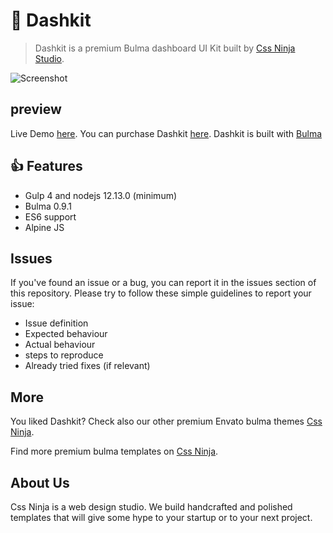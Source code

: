 # 👋 Dashkit
> Dashkit is a premium Bulma dashboard UI Kit built by [Css Ninja Studio](https://cssninja.io).

![Screenshot](https://media.cssninja.io/products/dashkit/product.png "Dashkit")

## preview

Live Demo [here](https://dashkit.cssninja.io). You can purchase Dashkit [here](https://cssninja.io/product/dashkit). Dashkit is built with [Bulma](https://bulma.io)

## 👍 Features

* Gulp 4 and nodejs 12.13.0 (minimum)
* Bulma 0.9.1
* ES6 support
* Alpine JS

## Issues

If you've found an issue or a bug, you can report it in the issues section of this repository. Please try to follow these simple guidelines to report your issue:

* Issue definition
* Expected behaviour
* Actual behaviour
* steps to reproduce
* Already tried fixes (if relevant)

## More

You liked Dashkit? Check also our other premium Envato bulma themes [Css Ninja](https://cssninja.io/themes).

Find more premium bulma templates on [Css Ninja](https://cssninja.io/category/all).

## About Us

Css Ninja is a web design studio. We build handcrafted and polished templates that will give some hype to your startup or to your next project.
